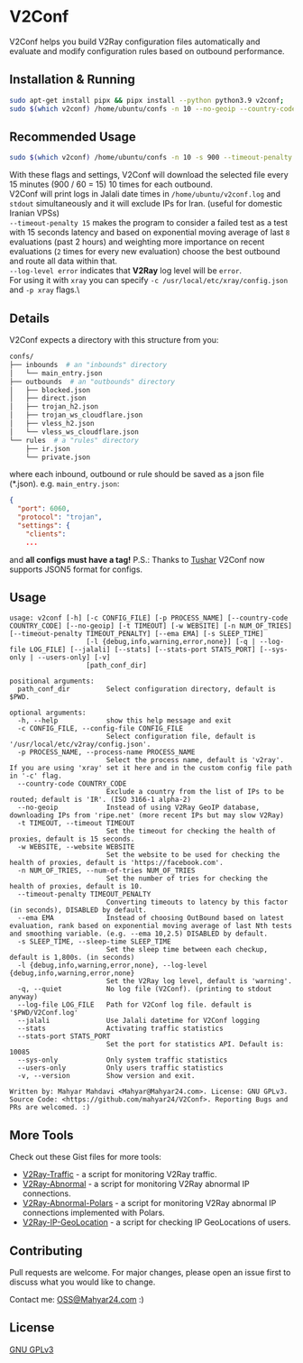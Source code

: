 # V2Conf

V2Conf helps you build V2Ray configuration files automatically and evaluate and modify configuration rules based on outbound performance.
## Installation & Running

```bash
sudo apt-get install pipx && pipx install --python python3.9 v2conf;
sudo $(which v2conf) /home/ubuntu/confs -n 10 --no-geoip --country-code 'IR' --jalali --log-file /home/ubuntu/v2conf.log 
```

## Recommended Usage
```bash
sudo $(which v2conf) /home/ubuntu/confs -n 10 -s 900 --timeout-penalty 15 --ema 8,2 --no-geoip --country-code 'IR' --log-level error --jalali -w "https://dl-cdn.alpinelinux.org/alpine/v3.17/releases/x86/alpine-minirootfs-3.17.1-x86.tar.gz" --log-file /home/ubuntu/v2conf.log 
```
With these flags and settings, V2Conf will download the selected file every 15 minutes (900 / 60 = 15) 10 times for each outbound.\
V2Conf will print logs in Jalali date times in `/home/ubuntu/v2conf.log` and `stdout` simultaneously and it will exclude IPs for Iran. (useful for domestic Iranian VPSs) \
`--timeout-penalty 15` makes the program to consider a failed test as a test with 15 seconds latency and based on exponential moving average of last `8` evaluations (past 2 hours) and weighting more importance on recent evaluations (`2` times for every new evaluation) choose the best outbound and route all data within that.\
`--log-level error` indicates that **V2Ray** log level will be `error`.\
For using it with `xray` you can specify `-c /usr/local/etc/xray/config.json` and `-p xray` flags.\

## Details

V2Conf expects a directory with this structure from you:
```bash
confs/
├── inbounds  # an "inbounds" directory
│   └── main_entry.json
├── outbounds  # an "outbounds" directory
│   ├── blocked.json
│   ├── direct.json
│   ├── trojan_h2.json
│   ├── trojan_ws_cloudflare.json
│   ├── vless_h2.json
│   └── vless_ws_cloudflare.json
└── rules  # a "rules" directory
    ├── ir.json
    └── private.json
```
where each inbound, outbound or rule should be saved as a json file (*.json).
e.g. `main_entry.json`:
```json
{
  "port": 6060,
  "protocol": "trojan",
  "settings": {
    "clients":
    ...
```
and **all configs must have a tag!**
P.S.: Thanks to [Tushar](https://github.com/Mahyar24/V2Conf/pull/2) V2Conf now supports JSON5 format for configs.


## Usage
```
usage: v2conf [-h] [-c CONFIG_FILE] [-p PROCESS_NAME] [--country-code COUNTRY_CODE] [--no-geoip] [-t TIMEOUT] [-w WEBSITE] [-n NUM_OF_TRIES] [--timeout-penalty TIMEOUT_PENALTY] [--ema EMA] [-s SLEEP_TIME]
                   [-l {debug,info,warning,error,none}] [-q | --log-file LOG_FILE] [--jalali] [--stats] [--stats-port STATS_PORT] [--sys-only | --users-only] [-v]
                   [path_conf_dir]

positional arguments:
  path_conf_dir         Select configuration directory, default is $PWD.

optional arguments:
  -h, --help            show this help message and exit
  -c CONFIG_FILE, --config-file CONFIG_FILE
                        Select configuration file, default is '/usr/local/etc/v2ray/config.json'.
  -p PROCESS_NAME, --process-name PROCESS_NAME
                        Select the process name, default is 'v2ray'. If you are using 'xray' set it here and in the custom config file path in '-c' flag.
  --country-code COUNTRY_CODE
                        Exclude a country from the list of IPs to be routed; default is 'IR'. (ISO 3166-1 alpha-2)
  --no-geoip            Instead of using V2Ray GeoIP database, downloading IPs from 'ripe.net' (more recent IPs but may slow V2Ray)
  -t TIMEOUT, --timeout TIMEOUT
                        Set the timeout for checking the health of proxies, default is 15 seconds.
  -w WEBSITE, --website WEBSITE
                        Set the website to be used for checking the health of proxies, default is 'https://facebook.com'.
  -n NUM_OF_TRIES, --num-of-tries NUM_OF_TRIES
                        Set the number of tries for checking the health of proxies, default is 10.
  --timeout-penalty TIMEOUT_PENALTY
                        Converting timeouts to latency by this factor (in seconds), DISABLED by default.
  --ema EMA             Instead of choosing OutBound based on latest evaluation, rank based on exponential moving average of last Nth tests and smoothing variable. (e.g. --ema 10,2.5) DISABLED by default.
  -s SLEEP_TIME, --sleep-time SLEEP_TIME
                        Set the sleep time between each checkup, default is 1,800s. (in seconds)
  -l {debug,info,warning,error,none}, --log-level {debug,info,warning,error,none}
                        Set the V2Ray log level, default is 'warning'.
  -q, --quiet           No log file (V2Conf). (printing to stdout anyway)
  --log-file LOG_FILE   Path for V2Conf log file. default is '$PWD/V2Conf.log'
  --jalali              Use Jalali datetime for V2Conf logging
  --stats               Activating traffic statistics
  --stats-port STATS_PORT
                        Set the port for statistics API. Default is: 10085
  --sys-only            Only system traffic statistics
  --users-only          Only users traffic statistics
  -v, --version         Show version and exit.

Written by: Mahyar Mahdavi <Mahyar@Mahyar24.com>. License: GNU GPLv3. Source Code: <https://github.com/mahyar24/V2Conf>. Reporting Bugs and PRs are welcomed. :)

```
## More Tools
Check out these Gist files for more tools:

- [V2Ray-Traffic](https://gist.github.com/Mahyar24/0751f08969ccb0aab54ae80a0f80daff) - a script for monitoring V2Ray traffic.
- [V2Ray-Abnormal](https://gist.github.com/Mahyar24/d712a30a35576e5b8584c562e15e550c) - a script for monitoring V2Ray abnormal IP connections.
- [V2Ray-Abnormal-Polars](https://gist.github.com/Mahyar24/d712a30a35576e5b8584c562e15e550c) - a script for monitoring V2Ray abnormal IP connections implemented with Polars.
- [V2Ray-IP-GeoLocation](https://gist.github.com/Mahyar24/1e04c46b27314de0475a4b9f72b3285f) - a script for checking IP GeoLocations of users. 

## Contributing
Pull requests are welcome. For major changes, please open an issue first to discuss what you would like to change.

Contact me: <OSS@Mahyar24.com> :)

## License
[GNU GPLv3](https://choosealicense.com/licenses/gpl-3.0/)
